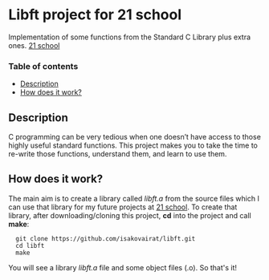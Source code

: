 # Libft project for 21 school
Implementation of some functions from the Standard C Library plus extra ones. [21 school][1]

### Table of contents
- [Description](#description)
- [How does it work?](#how-does-it-work)

## Description
C programming can be very tedious when one doesn’t have access to those highly useful standard functions. This project makes
you to take the time to re-write those functions, understand them, and learn to use them.

## How does it work?
The main aim is to create a library called *libft.a* from the source files which I can use that library for my future projects at [21 school][1].
To create that library, after downloading/cloning this project, **cd** into the project and call **make**:

      git clone https://github.com/isakovairat/libft.git
      cd libft
      make

You will see a library *libft.a* file and some object files (.o).
So that's it!

[1]: https://21-school.ru/
